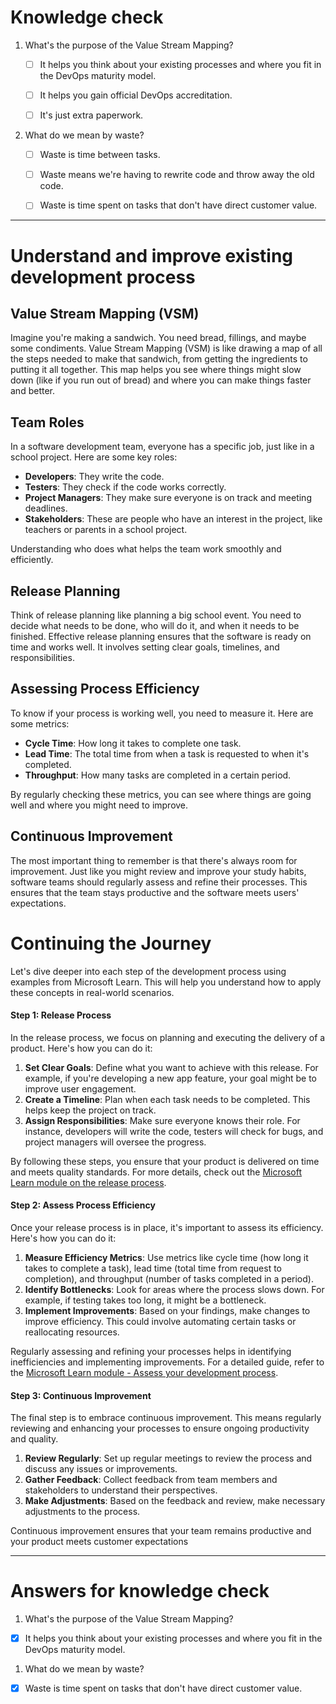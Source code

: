 # Knowledge check


1. What's the purpose of the Value Stream Mapping? 

   - [ ] It helps you think about your existing processes and where you fit in the DevOps maturity model.

   - [ ] It helps you gain official DevOps accreditation.

   - [ ] It's just extra paperwork.



2. What do we mean by waste? 

   - [ ] Waste is time between tasks.

   - [ ] Waste means we're having to rewrite code and throw away the old code.

   - [ ] Waste is time spent on tasks that don't have direct customer value.

---

# Understand and improve existing development process


## Value Stream Mapping (VSM)
Imagine you're making a sandwich. You need bread, fillings, and maybe some condiments. Value Stream Mapping (VSM) is like drawing a map of all the steps needed to make that sandwich, from getting the ingredients to putting it all together. This map helps you see where things might slow down (like if you run out of bread) and where you can make things faster and better.

## Team Roles
In a software development team, everyone has a specific job, just like in a school project. Here are some key roles:
- **Developers**: They write the code.
- **Testers**: They check if the code works correctly.
- **Project Managers**: They make sure everyone is on track and meeting deadlines.
- **Stakeholders**: These are people who have an interest in the project, like teachers or parents in a school project.

Understanding who does what helps the team work smoothly and efficiently.

## Release Planning
Think of release planning like planning a big school event. You need to decide what needs to be done, who will do it, and when it needs to be finished. Effective release planning ensures that the software is ready on time and works well. It involves setting clear goals, timelines, and responsibilities.

## Assessing Process Efficiency
To know if your process is working well, you need to measure it. Here are some metrics:
- **Cycle Time**: How long it takes to complete one task.
- **Lead Time**: The total time from when a task is requested to when it's completed.
- **Throughput**: How many tasks are completed in a certain period.

By regularly checking these metrics, you can see where things are going well and where you might need to improve.

## Continuous Improvement
The most important thing to remember is that there's always room for improvement. Just like you might review and improve your study habits, software teams should regularly assess and refine their processes. This ensures that the team stays productive and the software meets users' expectations.

# Continuing the Journey

Let's dive deeper into each step of the development process using examples from Microsoft Learn. This will help you understand how to apply these concepts in real-world scenarios.

#### Step 1: Release Process
In the release process, we focus on planning and executing the delivery of a product. Here's how you can do it:

1. **Set Clear Goals**: Define what you want to achieve with this release. For example, if you're developing a new app feature, your goal might be to improve user engagement.
2. **Create a Timeline**: Plan when each task needs to be completed. This helps keep the project on track.
3. **Assign Responsibilities**: Make sure everyone knows their role. For instance, developers will write the code, testers will check for bugs, and project managers will oversee the progress.

By following these steps, you ensure that your product is delivered on time and meets quality standards. For more details, check out the [Microsoft Learn module on the release process](https://learn.microsoft.com/en-us/training/modules/assess-your-development-process/).

#### Step 2: Assess Process Efficiency
Once your release process is in place, it's important to assess its efficiency. Here's how you can do it:

1. **Measure Efficiency Metrics**: Use metrics like cycle time (how long it takes to complete a task), lead time (total time from request to completion), and throughput (number of tasks completed in a period).
2. **Identify Bottlenecks**: Look for areas where the process slows down. For example, if testing takes too long, it might be a bottleneck.
3. **Implement Improvements**: Based on your findings, make changes to improve efficiency. This could involve automating certain tasks or reallocating resources.

Regularly assessing and refining your processes helps in identifying inefficiencies and implementing improvements. For a detailed guide, refer to the [Microsoft Learn module - Assess your development process](https://learn.microsoft.com/en-us/training/modules/assess-your-development-process/).

#### Step 3: Continuous Improvement
The final step is to embrace continuous improvement. This means regularly reviewing and enhancing your processes to ensure ongoing productivity and quality.

1. **Review Regularly**: Set up regular meetings to review the process and discuss any issues or improvements.
2. **Gather Feedback**: Collect feedback from team members and stakeholders to understand their perspectives.
3. **Make Adjustments**: Based on the feedback and review, make necessary adjustments to the process.

Continuous improvement ensures that your team remains productive and your product meets customer expectations




---
# Answers for knowledge check
1. What's the purpose of the Value Stream Mapping? 
- [x] It helps you think about your existing processes and where you fit in the DevOps maturity model.
1. What do we mean by waste? 
- [x] Waste is time spent on tasks that don't have direct customer value.
